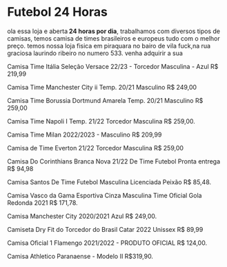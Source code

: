 <h1> Futebol 24 Horas</h1>
<p> ola essa loja e aberta<strong> 24 horas por dia</strong>, trabalhamos com diversos tipos de camisas, temos camisa de times brasileiros e europeus tudo com o melhor preço. temos nossa loja fisica em piraquara no bairo de vila fuck,na rua graciosa laurindo ribeiro no numero 533. venha adquirir a sua </p>
<p>Camisa Time Itália Seleção Versace 22/23 - Torcedor Masculina - Azul R$ 219,99 </p>
<p>Camisa Time Manchester City ii Temp. 20/21 Masculino R$ 249,00</p>
<p>Camisa Time Borussia Dortmund Amarela Temp. 20/21 Masculino R$ 259,00</p>
<p>Camisa Time Napoli I Temp. 21/22 Torcedor Masculina R$ 259,00.</p>
<p>Camisa Time Milan 2022/2023 - Masculino R$ 209,99</p>
<p>Camisa de Time Everton 21/22 Torcedor Masculina R$ 259,00</p>
<p>Camisa Do Corinthians Branca Nova 21/22 De Time Futebol Pronta entrega R$ 94,98</p>
<p>Camisa Santos De Time Futebol Masculina Licenciada Peixão R$ 85,48.</p>
<p>Camisa Vasco da Gama Esportiva Cinza Masculina Time Oficial Gola Redonda 2021 R$ 171,78.</p>
<p>Camisa Manchester City 2020/2021 Azul R$ 249,00.</p>
<p>Camiseta Dry Fit do Torcedor do Brasil Catar 2022 Unissex R$ 89,99</p>
<p>Camisa Oficial 1 Flamengo 2021/2022 - PRODUTO OFICIAL R$ 124,00.</p>
<p>Camisa Athletico Paranaense - Modelo II R$319,90.</p>
